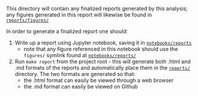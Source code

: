 This directory will contain any finalized reports generated by this analysis; any figures generated in this report will likewise be found in [`reports/figures/`](../reports/figures/)

In order to generate a finalized report one should:

1. Write up a report using Jupyter notebook, saving it in [`notebooks/reports`](../notebooks/reports/)
   - note that any figure referenced in this notebook should use the `figures/` symlink found at [`notebooks/reports/`](../notebooks/reports/figures/)
2. Run `make report` from the project root - this will generate both .html and .md formats of the reports and automatically place them in the [`reports/`](../reports/) directory.  The two formats are generated so that:
   - the .html format can easily be viewed through a web browser
   - the .md format can easily be viewed on Github
